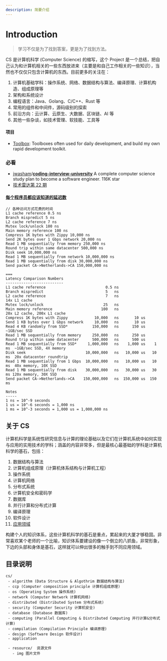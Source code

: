 ```yaml
---
description: 简要介绍
---
```


# Introduction

> 学习不仅是为了找到答案，更是为了找到方法。

CS 是计算机科学 \(Computer Science\) 的缩写，这个 Project 是一个总结，把自己认为和计算机相关的一些东西放进来（主要是和自己工作相关的一些知识），当然也不仅仅只包含计算机的东西。目前更多的关注在：

1. 计算机基础学科：操作系统、网络、数据结构与算法、编译原理、计算机构造、组成原理等
2. 架构和系统设计
3. 编程语言：Java、Golang、C/C++、Rust 等
4. 常用的组件和中间件，源码级别的探索
5. 前沿方向：云计算、云原生、大数据、区块链、AI 等
6. 其他一些杂谈，如技术管理、软技能、工具等

#### 项目

* [Toolbox](https://github.com/shniu/toolbox): Toolboxes often used for daily development, and build my own rapid development toolkit.

### 必看

* [jwasham](https://github.com/jwasham)/[**coding-interview-university**](https://github.com/jwasham/coding-interview-university) A complete computer science study plan to become a software engineer. 116K star
* [技术雷达第 22 期](https://assets.thoughtworks.com/assets/technology-radar-vol-22-cn.pdf)

#### [每个程序员都应该知道的延迟数](https://github.com/donnemartin/system-design-primer/blob/master/README-zh-Hans.md#%E6%AF%8F%E4%B8%AA%E7%A8%8B%E5%BA%8F%E5%91%98%E9%83%BD%E5%BA%94%E8%AF%A5%E7%9F%A5%E9%81%93%E7%9A%84%E5%BB%B6%E8%BF%9F%E6%95%B0)

```text
// 各种访问方式花费的时间
L1 cache reference 0.5 ns
Branch mispredict 5 ns
L2 cache reference 7 ns
Mutex lock/unlock 100 ns
Main memory reference 100 ns
Compress 1K bytes with Zippy 10,000 ns
Send 2K bytes over 1 Gbps network 20,000 ns
Read 1 MB sequentially from memory 250,000 ns
Round trip within same datacenter 500,000 ns
Disk seek 10,000,000 ns
Read 1 MB sequentially from network 10,000,000 ns
Read 1 MB sequentially from disk 30,000,000 ns
Send packet CA->Netherlands->CA 150,000,000 ns

===
Latency Comparison Numbers
--------------------------
L1 cache reference                           0.5 ns
Branch mispredict                            5   ns
L2 cache reference                           7   ns                      14x L1 cache
Mutex lock/unlock                           25   ns
Main memory reference                      100   ns                      20x L2 cache, 200x L1 cache
Compress 1K bytes with Zippy            10,000   ns       10 us
Send 1 KB bytes over 1 Gbps network     10,000   ns       10 us
Read 4 KB randomly from SSD*           150,000   ns      150 us          ~1GB/sec SSD
Read 1 MB sequentially from memory     250,000   ns      250 us
Round trip within same datacenter      500,000   ns      500 us
Read 1 MB sequentially from SSD*     1,000,000   ns    1,000 us    1 ms  ~1GB/sec SSD, 4X memory
Disk seek                           10,000,000   ns   10,000 us   10 ms  20x datacenter roundtrip
Read 1 MB sequentially from 1 Gbps  10,000,000   ns   10,000 us   10 ms  40x memory, 10X SSD
Read 1 MB sequentially from disk    30,000,000   ns   30,000 us   30 ms 120x memory, 30X SSD
Send packet CA->Netherlands->CA    150,000,000   ns  150,000 us  150 ms

Notes
-----
1 ns = 10^-9 seconds
1 us = 10^-6 seconds = 1,000 ns
1 ms = 10^-3 seconds = 1,000 us = 1,000,000 ns
```

## 关于 CS

计算机科学是系统性研究信息与计算的理论基础以及它们在计算机系统中如何实现与应用的实用技术的学科；涵盖的内容非常多，但是最核心最基础的学科是计算机科学的基石，包括：

1. 数据结构与算法
2. 计算机组成原理（计算机体系结构与计算机工程）
3. 操作系统
4. 计算机网络
5. 分布式系统
6. 计算机安全和密码学
7. 数据库
8. 并行计算和分布式计算
9. 编译原理
10. 软件设计
11. [应用领域]()

构建个人的知识体系，这些计算机科学的基石是重点，累起来的大厦才够稳固。非常喜欢某个老师的一个比喻，知识体系要建设的像一个倒立的八抓鱼，非常形象，下边的头部和身体是基石，这样就可以伸出很多的触手到不同应用领域。

## 目录说明

```text
cs/
 - algorithm (Data Structure & Algothrim 数据结构与算法)
 - ccp (Computer composition principle 计算机组成原理)
 - os (Operating System 操作系统)
 - network (Computer Network 计算机网络)
 - distributed (Distributed System 分布式系统)
 - security (Computer Security 计算机安全)
 - database (Database 数据库)
 - computing (Parallel Computing & Distributed Computing 并行计算&分布式计算)
 - compilation (Compilation Principle 编译原理)
 - design (Software Design 软件设计)
 - application

 - resource/  资源文件
   - img 图片文件
```


